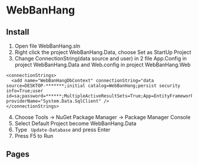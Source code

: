 # WebBanHang

## Install
1. Open file WebBanHang.sln
2. Right click the project WebBanHang.Data, choose Set as StartUp Project
3. Change ConnectionString(data source and user) in 2 file App.Config in project WebBanHang.Data and Web.config in project WebBanHang.Web
```
<connectionStrings>
  <add name="WebBanHangDbContext" connectionString="data source=DESKTOP-*******;initial catalog=WebBanHang;persist security info=True;user id=sa;password=******;MultipleActiveResultSets=True;App=EntityFramework" providerName="System.Data.SqlClient" />
</connectionStrings>
```
4. Choose Tools -> NuGet Package Manager -> Package Manager Console
5. Select Default Project become WebBanHang.Data
6. Type ``` Update-Database``` and press Enter
7. Press F5 to Run

## Pages
